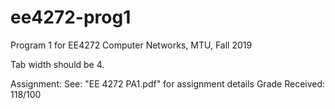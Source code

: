 # ee4272-prog1
Program 1 for EE4272 Computer Networks, MTU, Fall 2019

Tab width should be 4.

Assignment: See: "EE 4272 PA1.pdf" for assignment details
Grade Received: 118/100
